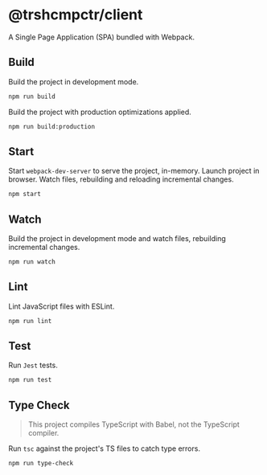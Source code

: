 # @trshcmpctr/client

A Single Page Application (SPA) bundled with Webpack.

## Build

Build the project in development mode.

```bash
npm run build
```

Build the project with production optimizations applied.

```bash
npm run build:production
```

## Start

Start `webpack-dev-server` to serve the project, in-memory.
Launch project in browser.
Watch files, rebuilding and reloading incremental changes.

```bash
npm start
```

## Watch

Build the project in development mode and watch files, rebuilding incremental changes.

```bash
npm run watch
```

## Lint

Lint JavaScript files with ESLint.

```bash
npm run lint
```

## Test

Run `Jest` tests.

```bash
npm run test
```

## Type Check

> This project compiles TypeScript with Babel, not the TypeScript compiler.

Run `tsc` against the project's TS files to catch type errors.

```bash
npm run type-check
```
